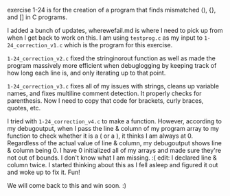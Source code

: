 exercise 1-24 is for the creation of a program that finds mismatched (), {}, and [] in C programs. 

I added a bunch of updates, wherewefail.md is where I need to pick up from when I get back to work on this. I am using `testprog.c` as my input to `1-24_correction_v1.c` which is the program for this exercise.

`1-24_correction_v2.c` fixed the stringinorout function as well as made the program massively more efficient when debuglogging by keeping track of how long each line is, and only iterating up to that point. 

`1-24_correction_v3.c` fixes all of my issues with strings, cleans up variable names, and fixes multiline comment detection. It properly checks for parenthesis. Now I need to copy that code for brackets, curly braces, quotes, etc.

I tried with `1-24_correction_v4.c` to make a function. However, according to my debugoutput, when I pass the line & column of my program array to my function to check whether it is a ( or a ), it thinks I am always at 0. Regardless of the actual value of line & column, my debugoutput shows line & column being 0. I have 0 initialized all of my arrays and made sure they're not out of bounds. I don't know what I am missing. :( 
edit: I declared line & column twice. I started thinking about this as I fell asleep and figured it out and woke up to fix it. Fun!

We will come back to this and win soon. :) 
